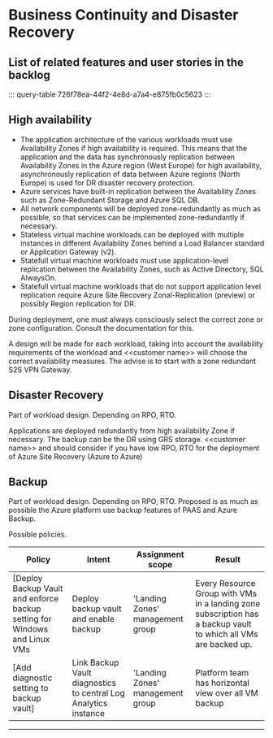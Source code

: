
# Business Continuity and Disaster Recovery

## List of related features and user stories in the backlog

::: query-table 726f78ea-44f2-4e8d-a7a4-e875fb0c5623
:::


## High availability

* The application architecture of the various workloads must use Availability Zones if high availability is required. This means that the application and the data has synchronously replication between Availability Zones in the Azure region (West Europe) for high availability, asynchronously replication of data between Azure regions (North Europe) is used for DR disaster recovery protection.
* Azure services have built-in replication between the Availability Zones such as Zone-Redundant Storage and Azure SQL DB.
* All network components will be deployed zone-redundantly as much as possible, so that services can be implemented zone-redundantly if necessary.
* Stateless virtual machine workloads can be deployed with multiple instances in different Availability Zones behind a Load Balancer standard or Application Gateway (v2).
* Statefull virtual machine workloads must use application-level replication between the Availability Zones, such as Active Directory, SQL AlwaysOn.
* Statefull virtual machine workloads that do not support application level replication require Azure Site Recovery Zonal-Replication (preview) or possibly Region replication for DR.

During deployment, one must always consciously select the correct zone or zone configuration. Consult the documentation for this.

A design will be made for each workload, taking into account the availability requirements of the workload and  \<\<customer name>\> will choose the correct availability measures.
The advise is to start with a zone redundant S2S VPN Gateway. 



## Disaster Recovery

Part of workload design.
Depending on RPO, RTO.

Applications are deployed redundantly from high availability Zone if necessary.
The backup can be the DR using GRS storage.  \<\<customer name>\> and should consider if you have low RPO, RTO for the deployment of Azure Site Recovery (Azure to Azure) 

## Backup
Part of workload design.
Depending on RPO, RTO.
Proposed is as much as possible the Azure platform use backup features of PAAS and Azure Backup.

Possible policies.

| Policy                                                                   | Intent                                                          | Assignment scope                 | Result                                                                                                          |
| ------------------------------------------------------------------------ | --------------------------------------------------------------- | -------------------------------- | --------------------------------------------------------------------------------------------------------------- |
| [Deploy Backup Vault and enforce backup setting for Windows and Linux VMs | Deploy backup vault and enable backup                           | 'Landing Zones' management group | Every Resource Group with VMs in a landing zone subscription has a backup vault to which all VMs are backed up. |
| [Add diagnostic setting to backup vault]                                   | Link Backup Vault diagnostics to central Log Analytics instance | 'Landing Zones' management group | Platform team has horizontal view over all VM backup                                                            |

---